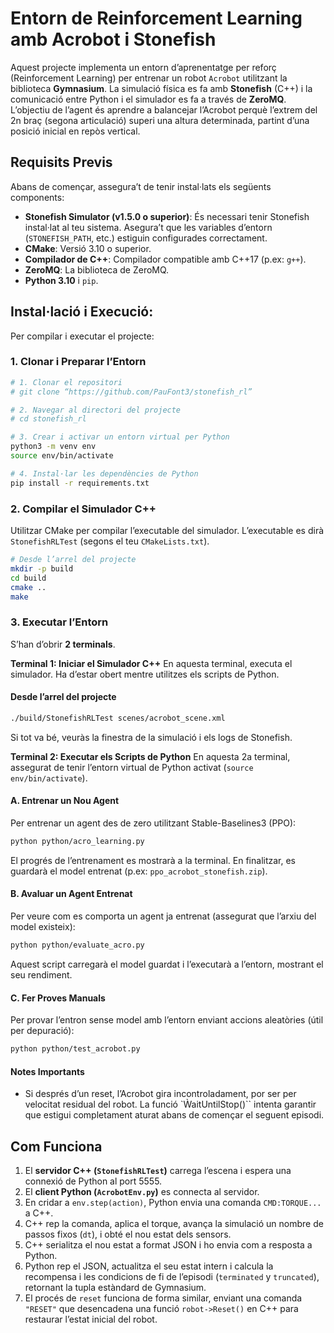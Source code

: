 # Entorn de Reinforcement Learning amb Acrobot i Stonefish

Aquest projecte implementa un entorn d’aprenentatge per reforç (Reinforcement Learning) per entrenar un robot `Acrobot` utilitzant la biblioteca **Gymnasium**. 
La simulació física es fa amb **Stonefish** (C++) i la comunicació  entre Python i el simulador es fa a través de **ZeroMQ**. 
L’objectiu de l’agent és aprendre a balancejar l’Acrobot perquè l’extrem del 2n braç (segona articulació) superi una altura determinada, partint d’una posició inicial en repòs vertical. 

## Requisits Previs

Abans de començar, assegura’t de tenir instal·lats els següents components:
- **Stonefish Simulator (v1.5.0 o superior)**: És necessari tenir Stonefish instal·lat al teu sistema. Asegura’t que les variables d’entorn (`STONEFISH_PATH`, etc.) estiguin configurades correctament.
- **CMake**: Versió 3.10 o superior.
- **Compilador de C++**: Compilador compatible amb C++17 (p.ex: `g++`).
- **ZeroMQ**: La biblioteca de ZeroMQ.
- **Python 3.10** i `pip`. 

## Instal·lació i Execució:
Per compilar i executar el projecte:

### 1. Clonar i Preparar l’Entorn
```bash 
# 1. Clonar el repositori 
# git clone “https://github.com/PauFont3/stonefish_rl”

# 2. Navegar al directori del projecte 
# cd stonefish_rl

# 3. Crear i activar un entorn virtual per Python 
python3 -m venv env 
source env/bin/activate 

# 4. Instal·lar les dependències de Python 
pip install -r requirements.txt 
```

### 2. Compilar el Simulador C++ 
Utilitzar CMake per compilar l’executable del simulador. L’executable es dirà `StonefishRLTest` (segons el teu `CMakeLists.txt`). 
```bash 
# Desde l’arrel del projecte
mkdir -p build 
cd build 
cmake .. 
make 
```

### 3. Executar l’Entorn 
S’han d’obrir **2 terminals**. 

**Terminal 1: Iniciar el Simulador C++** 
En aquesta terminal, executa el simulador. Ha d’estar obert mentre utilitzes els scripts de Python. 
#### Desde l’arrel del projecte
```bash  
./build/StonefishRLTest scenes/acrobot_scene.xml 
``` 
Si tot va bé, veuràs la finestra de la simulació i els logs de Stonefish. 

**Terminal 2: Executar els Scripts de Python** 
En aquesta 2a terminal, assegurat de tenir l’entorn virtual de Python activat (`source env/bin/activate`). 

#### A. Entrenar un Nou Agent
Per entrenar un agent des de zero utilitzant Stable-Baselines3 (PPO): 
```bash 
python python/acro_learning.py 
``` 

El progrés de l’entrenament es mostrarà a la terminal. En finalitzar, es guardarà el model entrenat (p.ex: `ppo_acrobot_stonefish.zip`). 

#### B. Avaluar un Agent Entrenat 
Per veure com es comporta un agent ja entrenat (assegurat que l’arxiu del model existeix): 
```bash 
python python/evaluate_acro.py 
``` 
Aquest script carregarà el model guardat i l’executarà a l’entorn, mostrant el seu rendiment. 

#### C. Fer Proves Manuals
Per provar l’entron sense model amb l’entorn enviant accions aleatòries (útil per depuració): 
```bash 
python python/test_acrobot.py 
```

#### Notes Importants
- Si després d’un reset, l’Acrobot gira incontroladament, por ser per velocitat residual del robot. La funció `ẀaitUntilStop()`` intenta garantir que estigui completament aturat abans de començar el seguent episodi.





## Com Funciona 
1. El **servidor C++ (`StonefishRLTest`)** carrega l’escena i espera una connexió de Python al port 5555.
2. El **client Python (`AcrobotEnv.py`)** es connecta al servidor.
3. En cridar a `env.step(action)`, Python envia una comanda `CMD:TORQUE...` a C++.
4. C++ rep la comanda, aplica el torque, avança la simulació un nombre de passos fixos (`dt`), i obté el nou estat dels sensors.
5. C++ serialitza el nou estat a format JSON i ho envia com a resposta a Python.
6. Python rep el JSON, actualitza el seu estat intern i calcula la recompensa i les condicions de fi de l’episodi (`terminated` y `truncated`), retornant la tupla estàndard de Gymnasium.
7. El procés de `reset` funciona de forma similar, enviant una comanda `"RESET"` que desencadena una funció `robot->Reset()` en C++ para restaurar l’estat inicial del robot.
